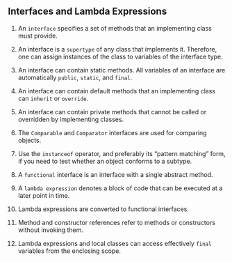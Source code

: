 ## Interfaces and Lambda Expressions

1. An `interface` specifies a set of methods that an implementing class must provide.

2. An interface is a `supertype` of any class that implements it. Therefore, one can assign instances of the class to variables of the interface type.

3. An interface can contain static methods. All variables of an interface are automatically `public`, `static`, and `final`.

4. An interface can contain default methods that an implementing class can `inherit` or `override`.

5. An interface can contain private methods that cannot be called or overridden by implementing classes.

6. The `Comparable` and `Comparator` interfaces are used for comparing objects.

7. Use the `instanceof` operator, and preferably its “pattern matching” form, if you need to test whether an object conforms to a subtype.

8. A `functional` interface is an interface with a single abstract method.

9. A `lambda expression` denotes a block of code that can be executed at a later point in time.

10. Lambda expressions are converted to functional interfaces.

11. Method and constructor references refer to methods or constructors without invoking them.

12. Lambda expressions and local classes can access effectively `final` variables from the enclosing scope.
